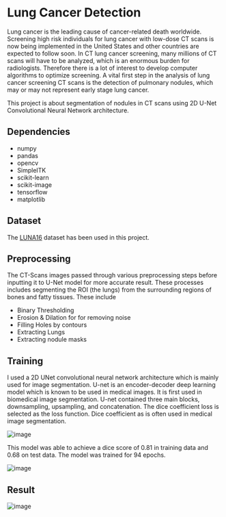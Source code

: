 # Lung Cancer Detection

Lung cancer is the leading cause of cancer-related death worldwide. Screening high risk individuals for lung cancer with low-dose CT scans is now being implemented in the United States and other countries are expected to follow soon. In CT lung cancer screening, many millions of CT scans will have to be analyzed, which is an enormous burden for radiologists. Therefore there is a lot of interest to develop computer algorithms to optimize screening.
A vital first step in the analysis of lung cancer screening CT scans is the detection of pulmonary nodules, which may or may not represent early stage lung cancer.

This project is about segmentation of nodules in CT scans using 2D U-Net Convolutional Neural Network architecture.

## Dependencies
- numpy
- pandas
- opencv
- SimpleITK
- scikit-learn
- scikit-image
- tensorflow
- matplotlib

## Dataset
The [LUNA16](https://luna16.grand-challenge.org/) dataset has been used in this project. 

## Preprocessing
The CT-Scans images passed through various preprocessing steps before inputting it to U-Net model for more accurate result. These processes includes segmenting the ROI (the lungs) from the surrounding regions of bones and fatty tissues. These include
- Binary Thresholding
- Erosion & Dilation for for removing noise
- Filling Holes by contours
- Extracting Lungs
- Extracting nodule masks

## Training
I used a 2D UNet convolutional neural network architecture which is mainly used for 
image segmentation. U-net is an encoder-decoder deep learning model which is known to 
be used in medical images. It is first used in biomedical image segmentation. U-net 
contained three main blocks, downsampling, upsampling, and concatenation. 
The dice coefficient loss is selected as the loss function. Dice coefficient as is often used 
in medical image segmentation.

![image](https://user-images.githubusercontent.com/56977388/148122554-fdd46ffb-97ac-4cd3-807b-25a2c1b405fa.png)

This model was able to achieve a dice score of 0.81 in training data and 0.68 on test data. The model was trained for 94 epochs.

![image](https://user-images.githubusercontent.com/56977388/148122622-71cf02be-11f1-4997-9d8d-6ab0ee497ff2.png)

## Result

![image](https://user-images.githubusercontent.com/56977388/148122681-983d9e70-e5b6-4081-9fb7-233b5941bf9c.png)
